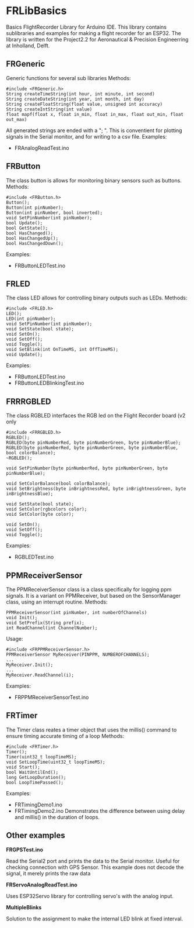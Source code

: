 # FRLibBasics
Basics FlightRecorder Library for Arduino IDE. This library contains sublibraries and examples for making a flight recorder for an ESP32.
The library is written for the Project2.2 for Aeronautical & Precision Engineerring at Inholland, Delft.

## FRGeneric
Generic functions for several sub libraries
Methods:

	#include <FRGeneric.h>
	String createTimeString(int hour, int minute, int second)
	String createDateString(int year, int month, int day)
	String createFloatString(float value, unsigned int accuracy)
	String createIntString(int value)
	float mapf(float x, float in_min, float in_max, float out_min, float out_max) 

All generated strings are ended with a "; ". This is conventient for plotting signals in the Serial monitor, and for writing to a csv file.
Examples:
- FRAnalogReadTest.ino


## FRButton
The class button is allows for monitoring binary sensors such as buttons. 
Methods:

    #include <FRButton.h>
    Button();
    Button(int pinNumber);
    Button(int pinNumber, bool inverted);
    void SetPinNumber(int pinNumber);
    bool Update();
    bool GetState();
    bool HasChanged();
    bool HasChangedUp();
    bool HasChangedDown();
Examples:
- FRButtonLEDTest.ino

## FRLED
The class LED allows for controlling binary outputs such as LEDs. 
Methods:

	#include <FRLED.h>
	LED();
	LED(int pinNumber);	
	void SetPinNumber(int pinNumber);
	void SetState(bool state);
	void SetOn();
	void SetOff();
	void Toggle();
    void SetBlink(int OnTimeMS, int OffTimeMS);
    void Update();	
	
Examples:
- FRButtonLEDTest.ino
- FRButtonLEDBlinkingTest.ino

## FRRRGBLED
The class RGBLED interfaces the RGB led on the Flight Recorder board (v2 only

	#include <FRRGBLED.h>
	RGBLED();
	RGBLED(byte pinNumberRed, byte pinNumberGreen, byte pinNumberBlue);
	RGBLED(byte pinNumberRed, byte pinNumberGreen, byte pinNumberBlue, bool colorBalance);
	~RGBLED();

	void SetPinNumber(byte pinNumberRed, byte pinNumberGreen, byte pinNumberBlue);
  
	void SetColorBalance(bool colorBalance);
	void SetBrightness(byte inBrightnessRed, byte inBrightnessGreen, byte inBrightnessBlue);

	void SetState(bool state);
	void SetColor(rgbcolors color);
	void SetColor(byte color);
  
	void SetOn();
	void SetOff();
	void Toggle();
	
Examples:
- RGBLEDTest.ino	
	
## PPMReceiverSensor
The PPMReceiverSensor class is a class specifically for logging ppm signals. It is a variant on PPMReceiver, but based on the SensorManager class, using an interrupt routine.
Methods:

	PPMReceiverSensor(int pinNumber, int numberOfChannels)
	void Init();
	void SetPrefix(String prefix);
    int ReadChannel(int ChannelNumber);

Usage:

	#include <FRPPMReceiverSensor.h>
	PPMReceiverSensor MyReceiver(PINPPM, NUMBEROFCHANNELS);
	...
	MyReceiver.Init();
	...
	MyReceiver.ReadChannel(i);

Examples:
- FRPPMReceiverSensorTest.ino	
	
## FRTimer
The Timer class reates a timer object that uses the millis() command to ensure timing accurate timing of a loop
Methods:
	
	#include <FRTimer.h> 
	Timer();
	Timer(uint32_t loopTimeMS);
	void SetLoopTime(uint32_t loopTimeMS);
	void Start();
	bool WaitUntilEnd();
	long GetLoopDuration();
	bool LoopTimePassed();
  
Examples:
- FRTimingDemo1.ino
- FRTimingDemo2.ino
Demonstrates the difference between using delay and millis() in the duration of loops.

## Other examples

**FRGPSTest.ino**

Read the Serial2 port and prints the data to the Serial monitor. Useful for checking connection with GPS Sensor. This example does not decode the signal, it merely prints the raw data

**FRServoAnalogReadTest.ino**

Uses ESP32Servo library for controlling servo's with the analog input.

**MultipleBlinks**

Solution to the assignment to make the internal LED blink at fixed interval.

